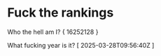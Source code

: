 # Fuck the rankings

Who the hell am I?
{ 16252128 }

What fucking year is it?
[ 2025-03-28T09:56:40Z ]
